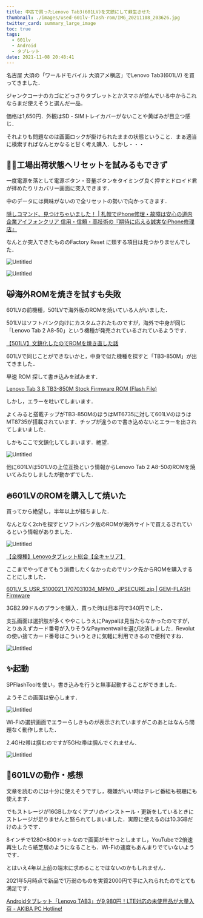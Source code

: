 ```yaml
---
title: 中古で買ったLenovo Tab3(601LV)を文鎮にして蘇生させた
thumbnail: ./images/used-601lv-flash-rom/IMG_20211108_203626.jpg
twitter_card: summary_large_image
toc: true
tags:
  - 601lv
  - Android
  - タブレット
date: 2021-11-08 20:48:41
---
```


名古屋 大須の「ワールドモバイル 大須アメ横店」でLenovo Tab3(601LV) を買ってきました．

[](https://www.softbank.jp/partners/kyoiku-press/products/list/lenovo-tab3/spec/)

ジャンクコーナのカゴにどっさりタブレットとかスマホが並んでいる中からこれならまだ使えそうと選んだ一品．

価格は1,650円．外観はSD・SIMトレイカバーがないことや黄ばみが目立つ感じ．

それよりも問題なのは画面ロックが掛けられたままの状態ということ．まぁ適当に検索すればなんとかなると甘く考え購入．しかし・・・

<!-- more -->

## 👨‍🔧工場出荷状態へリセットを試みるもできず

一度電源を落として電源ボタン・音量ボタンをタイミング良く押すとドロイド君が拝めたりリカバリー画面に突入できます．

中のデータには興味がないので全リセットの勢いで向かってきます．

[隠しコマンド、見つけちゃいました！ | 札幌でiPhone修理・故障は安心の道内企業アイフォンクリア 信用・信頼・高技術の『期待に応える誠実なiPhone修理店』](https://www.iphoneclear.jp/blog/rafirahonten/androidkaitori/)

なんとか突入できたもののFactory Reset に類する項目は見つかりませんでした．

![Untitled](/images/used-601lv-flash-rom/Untitled.png)

![Untitled](/images/used-601lv-flash-rom/Untitled%201.png)

## 🙀海外ROMを焼きを試すも失敗

601LVの前機種，501LVで海外版のROMを焼いている人がいました．

501LVはソフトバンク向けにカスタムされたものですが，海外で中身が同じ「Lenovo Tab 2 A8-50」という機種が発売されているされているようです．

[【501LV】文鎮化したのでROMを焼き直した話](https://old.haruroid.com/haruroid.0t0.jp/blog/archives/934.html)

601LVで同じことができないかと，中身で似た機種を探すと「TB3-850M」が出てきました．

早速 ROM 探して書き込みを試みます．

[Lenovo Tab 3 8 TB3-850M Stock Firmware ROM (Flash File)](https://firmwarefile.com/lenovo-tab-3-8-tb3-850m)

しかし，エラーを吐いてしまいます．

よくみると搭載チップがTB3-850MのほうはMT6735に対して601LVのほうはMT8735が搭載されています．チップが違うので書き込めないとエラーを出されてしまいました．

しかもここで文鎮化してしまいます．絶望．

![Untitled](/images/used-601lv-flash-rom/Untitled%202.png)

他に601LVは501LVの上位互換という情報からLenovo Tab 2 A8-50のROMを焼いてみたりしましたが動かずでした．

## 🔥601LVのROMを購入して焼いた

買ってから絶望し，半年以上が経ちました．

なんとなく2chを探すとソフトバンク版のROMが海外サイトで買えるされているという情報がありました．

![Untitled](/images/used-601lv-flash-rom/Untitled%203.png)

[【全機種】Lenovoタブレット総合【全キャリア】](https://egg.5ch.net/test/read.cgi/android/1521950867/112)

ここまでやってきてもう消費したくなかったのでリンク先からROMを購入することにしました．

[601LV_S_USR_S100021_1707031034_MPM0._JPSECURE.zip | GEM-FLASH Firmware](http://firmware.gem-flash.com/index.php?a=browse&b=file-info&id=32302)

3GB2.99ドルのプランを購入．買った時は日本円で340円でした．

支払画面は選択肢が多くややこしうえにPaypalは見当たらなかったのですが，とりあえずカード番号が入りそうなPaymentwallを選び決済しました．Revolutの使い捨てカード番号はこういうときに気軽に利用できるので便利ですね．

![Untitled](/images/used-601lv-flash-rom/Untitled%204.png)

## ✨起動

SPFlashToolを使い，書き込みを行うと無事起動することができました．

ようそこの画面は安心します．

![Untitled](/images/used-601lv-flash-rom/Untitled%205.png)

Wi-Fiの選択画面でエラーらしきものが表示されていますがこのあとはなんら問題なく動作しました．

2.4GHz帯は掴むのですが5GHz帯は掴んでくれません．

![Untitled](/images/used-601lv-flash-rom/Untitled%206.png)

## 📱601LVの動作・感想

文章を読むのには十分に使えそうですし，機嫌がいい時はテレビ番組も視聴にも使えます．

でもストレージが16GBしかなくアプリのインストール・更新をしているときにストレージが足りませんと怒られてしまいました．実際に使えるのは10.3GBだけのようです．

8インチで1280×800ドットなので画面がモヤっとしますし，YouTubeで2倍速再生したら紙芝居のようになることも．Wi-Fiの速度もあんまりでていないようです．

とはいえ4年以上前の端末に求めることではないのかもしれません．

2021年5月時点で新品で1万弱のものを実質2000円で手に入れられたのでとても満足です．

[Androidタブレット「Lenovo TAB3」が9,980円！LTE対応の未使用品が大量入荷 - AKIBA PC Hotline!](https://akiba-pc.watch.impress.co.jp/docs/news/news/1324690.html)

